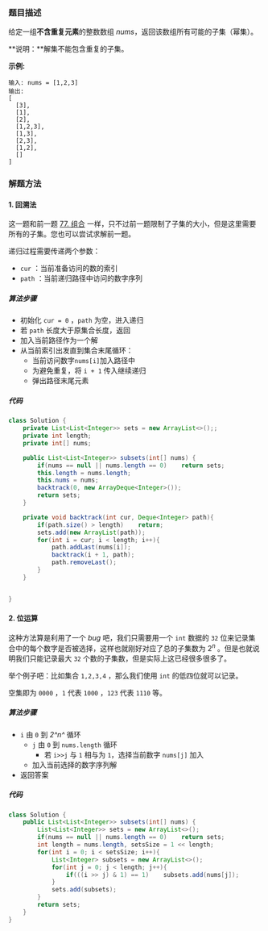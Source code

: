 ### 题目描述

给定一组**不含重复元素**的整数数组 *nums*，返回该数组所有可能的子集（幂集）。

**说明：**解集不能包含重复的子集。

**示例:**

```
输入: nums = [1,2,3]
输出:
[
  [3],
  [1],
  [2],
  [1,2,3],
  [1,3],
  [2,3],
  [1,2],
  []
]
```

### 解题方法

#### 1. 回溯法

这一题和前一题 [77. 组合](https://leetcode-cn.com/problems/combinations/) 一样，只不过前一题限制了子集的大小，但是这里需要所有的子集。您也可以尝试求解前一题。

递归过程需要传递两个参数：

- `cur` ：当前准备访问的数的索引
- `path` ：当前递归路径中访问的数字序列

##### 算法步骤

- 初始化 `cur = 0` ，`path` 为空，进入递归
- 若 `path` 长度大于原集合长度，返回
- 加入当前路径作为一个解
- 从当前索引出发直到集合末尾循环：
  - 当前访问数字`nums[i]`加入路径中
  - 为避免重复，将 `i + 1` 传入继续递归
  - 弹出路径末尾元素

##### 代码

```java
class Solution {
    private List<List<Integer>> sets = new ArrayList<>();;
    private int length;
    private int[] nums;

    public List<List<Integer>> subsets(int[] nums) {
        if(nums == null || nums.length == 0)    return sets;
        this.length = nums.length;
        this.nums = nums;    
        backtrack(0, new ArrayDeque<Integer>());
        return sets;
    }

    private void backtrack(int cur, Deque<Integer> path){
        if(path.size() > length)    return;
        sets.add(new ArrayList(path));
        for(int i = cur; i < length; i++){
            path.addLast(nums[i]);
            backtrack(i + 1, path);
            path.removeLast();
        }
    }


}
```

#### 2. 位运算

这种方法算是利用了一个 *bug* 吧，我们只需要用一个 `int`  数据的 `32` 位来记录集合中的每个数字是否被选择，这样也就刚好对应了总的子集数为 $2^n$ 。但是也就说明我们只能记录最大 `32` 个数的子集数，但是实际上这已经很多很多了。

举个例子吧：比如集合 `1,2,3,4` ，那么我们使用 `int` 的低四位就可以记录。

空集即为 `0000` ，`1` 代表 `1000` ，`123` 代表 `1110` 等。

##### 算法步骤

- `i` 由 `0` 到 *2^n^* 循环
  - `j` 由 `0` 到 `nums.length` 循环
    - 若 `i>>j` 与 `1` 相与为 `1`，选择当前数字  `nums[j]` 加入
  - 加入当前选择的数字序列解
- 返回答案

##### 代码

```java
class Solution {
    public List<List<Integer>> subsets(int[] nums) {
        List<List<Integer>> sets = new ArrayList<>();
        if(nums == null || nums.length == 0)    return sets;
        int length = nums.length, setsSize = 1 << length;
        for(int i = 0; i < setsSize; i++){
            List<Integer> subsets = new ArrayList<>();
            for(int j = 0; j < length; j++){
                if(((i >> j) & 1) == 1)    subsets.add(nums[j]);   
            }
            sets.add(subsets);
        }
        return sets;
    }
}
```

